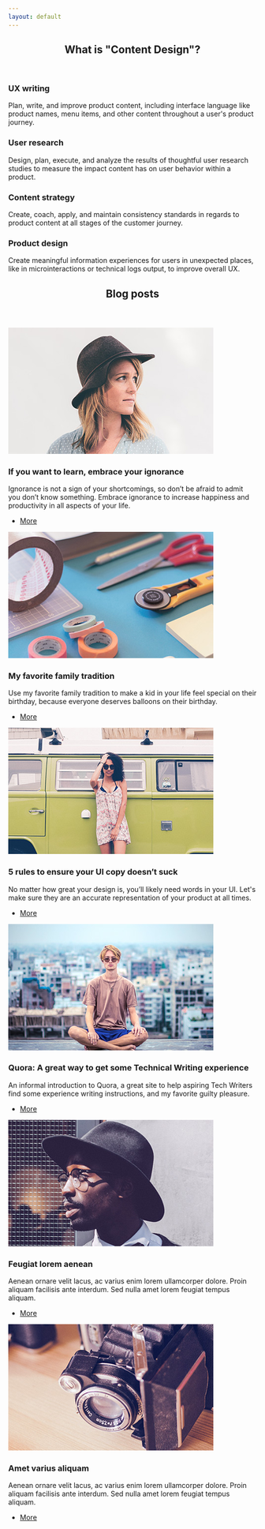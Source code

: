 ```yaml
---
layout: default
---
```


<!-- Section -->
<section>
	<header class="major">
		<h2>What is "Content Design"?</h2>
	</header>
	<div class="features">
		<article>
			<span class="icon fa-diamond"></span>
			<div class="content">
				<h3>UX writing</h3>
				<p>Plan, write, and improve product content, including interface language like product names, menu items, and other content throughout a user's product journey.</p>
			</div>
		</article>
		<article>
			<span class="icon fa-paper-plane"></span>
			<div class="content">
				<h3>User research</h3>
				<p>Design, plan, execute, and analyze the results of thoughtful user research studies to measure the impact content has on user behavior within a product.</p>
			</div>
		</article>
		<article>
			<span class="icon fa-rocket"></span>
			<div class="content">
				<h3>Content strategy</h3>
				<p>Create, coach, apply, and maintain consistency standards in regards to product content at all stages of the customer journey.</p>
			</div>
		</article>
		<article>
			<span class="icon fa-signal"></span>
			<div class="content">
				<h3>Product design</h3>
				<p>Create meaningful information experiences for users in unexpected places, like in microinteractions or technical logs output, to improve overall UX. </p>
			</div>
		</article>
	</div>
</section>

<!-- Section -->
<section>
	<header class="major">
		<h2>Blog posts</h2>
	</header>
	<div class="posts">
		<article>
			<a href="https://medium.com/@techwriterninja/embrace-ignorance-cb3e9da66573" class="image"><img src="assets/images/pic01.jpg" alt="" /></a>
			<h3>If you want to learn, embrace your ignorance</h3>
			<p>Ignorance is not a sign of your shortcomings, so don’t be afraid to admit you don’t know something. Embrace ignorance to increase happiness and productivity in all aspects of your life.</p>
			<ul class="actions">
				<li><a href="#" class="button">More</a></li>
			</ul>
		</article>
		<article>
			<a href="https://blog.usejournal.com/use-my-favorite-family-tradition-to-make-a-kid-in-your-life-feel-special-on-their-birthday-b83fc5bec03c" class="image"><img src="assets/images/pic02.jpg" alt="" /></a>
			<h3>My favorite family tradition</h3>
			<p>Use my favorite family tradition to make a kid in your life feel special on their birthday, because everyone deserves balloons on their birthday.</p>
			<ul class="actions">
				<li><a href="#" class="button">More</a></li>
			</ul>
		</article>
		<article>
			<a href="https://medium.muz.li/5-rules-to-ensure-your-ui-copy-doesnt-suck-d0fb7487d84" class="image"><img src="assets/images/pic03.jpg" alt="" /></a>
			<h3>5 rules to ensure your UI copy doesn’t suck</h3>
			<p>No matter how great your design is, you’ll likely need words in your UI. Let's make sure they are an accurate representation of your product at all times.</p>
			<ul class="actions">
				<li><a href="#" class="button">More</a></li>
			</ul>
		</article>
		<article>
			<a href="https://medium.com/johnapaz/quora-a-great-way-to-get-some-technical-writing-experience-9ee2daa116a7" class="image"><img src="assets/images/pic04.jpg" alt="" /></a>
			<h3>Quora: A great way to get some Technical Writing experience</h3>
			<p>An informal introduction to Quora, a great site to help aspiring Tech Writers find some experience writing instructions, and my favorite guilty pleasure.</p>
			<ul class="actions">
				<li><a href="#" class="button">More</a></li>
			</ul>
		</article>
		<article>
			<a href="#" class="image"><img src="assets/images/pic05.jpg" alt="" /></a>
			<h3>Feugiat lorem aenean</h3>
			<p>Aenean ornare velit lacus, ac varius enim lorem ullamcorper dolore. Proin aliquam facilisis ante interdum. Sed nulla amet lorem feugiat tempus aliquam.</p>
			<ul class="actions">
				<li><a href="#" class="button">More</a></li>
			</ul>
		</article>
		<article>
			<a href="#" class="image"><img src="assets/images/pic06.jpg" alt="" /></a>
			<h3>Amet varius aliquam</h3>
			<p>Aenean ornare velit lacus, ac varius enim lorem ullamcorper dolore. Proin aliquam facilisis ante interdum. Sed nulla amet lorem feugiat tempus aliquam.</p>
			<ul class="actions">
				<li><a href="#" class="button">More</a></li>
			</ul>
		</article>
	</div>
</section>
